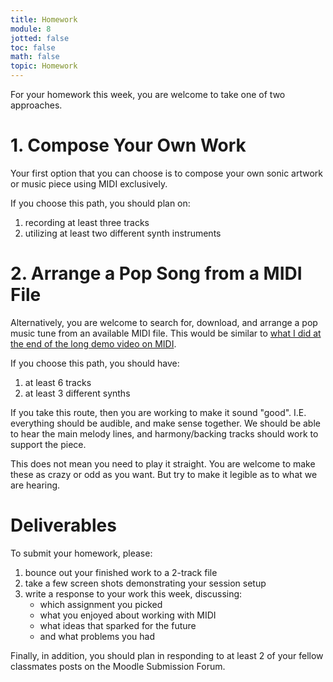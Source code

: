 ```yaml
---
title: Homework
module: 8
jotted: false
toc: false
math: false
topic: Homework
---
```


For your homework this week, you are welcome to take one of two approaches.

# 1. Compose Your Own Work

Your first option that you can choose is to compose your own sonic artwork or music piece using MIDI exclusively.

If you choose this path, you should plan on:

1. recording at least three tracks
2. utilizing at least two different synth instruments

# 2. Arrange a Pop Song from a MIDI File

Alternatively, you are welcome to search for, download, and arrange a pop music tune from an available MIDI file. This would be similar to [what I did at the end of the long demo video on MIDI]({{site.baseurl}}/modules/week-8/midi-in-reaper/).

If you choose this path, you should have:

1. at least 6 tracks
2. at least 3 different synths

If you take this route, then you are working to make it sound "good". I.E. everything should be audible, and make sense together. We should be able to hear the main melody lines, and harmony/backing tracks should work to support the piece.

This does not mean you need to play it straight. You are welcome to make these as crazy or odd as you want. But try to make it legible as to what we are hearing.

# Deliverables

To submit your homework, please:

1. bounce out your finished work to a 2-track file
2. take a few screen shots demonstrating your session setup
3. write a response to your work this week, discussing:
   - which assignment you picked
   - what you enjoyed about working with MIDI
   - what ideas that sparked for the future
   - and what problems you had

Finally, in addition, you should plan in responding to at least 2 of your fellow classmates posts on the Moodle Submission Forum.
